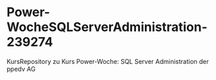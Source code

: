 # Power-WocheSQLServerAdministration-239274
KursRepository zu Kurs Power-Woche: SQL Server Administration der ppedv AG
